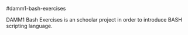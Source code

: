 #damm1-bash-exercises

DAMM1 Bash Exercises is an schoolar project in order to introduce BASH scripting language.


